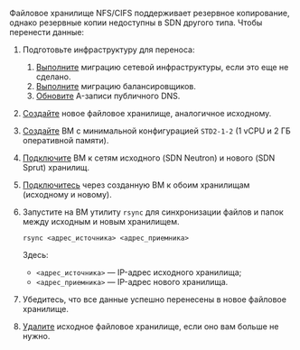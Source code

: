 Файловое хранилище NFS/CIFS поддерживает резервное копирование, однако резервные копии недоступны в SDN другого типа. Чтобы перенести данные:

1. Подготовьте инфраструктуру для переноса:

   1. [Выполните](../../iaas/) миграцию сетевой инфраструктуры, если это еще не сделано.
   1. [Выполните](../balancers/) миграцию балансировщиков.
   1. [Обновите](../dns/) A-записи публичного DNS.

1. [Создайте](/ru/computing/iaas/service-management/fs-manage#creating_a_file_storage) новое файловое хранилище, аналогичное исходному.
1. [Создайте](/ru/computing/iaas/service-management/vm/vm-create) ВМ с минимальной конфигурацией `STD2-1-2` (1 vCPU и 2 ГБ оперативной памяти).
1. [Подключите](/ru/computing/iaas/service-management/vm/vm-add-net) ВМ к сетям исходного (SDN Neutron) и нового (SDN Sprut) хранилищ.
1. [Подключитесь](/ru/computing/iaas/service-management/fs-manage#podklyuchenie_faylovogo_hranilishcha) через созданную ВМ к обоим хранилищам (исходному и новому).
1. Запустите на ВМ утилиту `rsync` для синхронизации файлов и папок между исходным и новым хранилищем.

    ```console
    rsync <адрес_источника> <адрес_приемника>
    ```
    Здесь:

    * `<адрес_источника>` — IP-адрес исходного хранилища;
    * `<адрес_приемника>` — IP-адрес нового хранилища.

1. Убедитесь, что все данные успешно перенесены в новое файловое хранилище.
1. [Удалите](/ru/kubernetes/k8s/service-management/manage-cluster#delete_cluster) исходное файловое хранилище, если оно вам больше не нужно.
